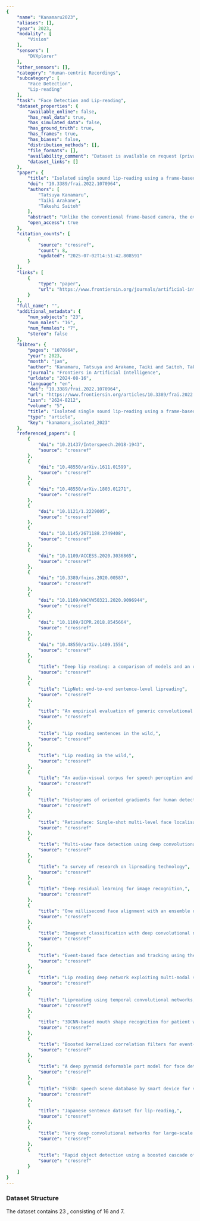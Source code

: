 ```yaml
---
{
    "name": "Kanamaru2023",
    "aliases": [],
    "year": 2023,
    "modality": [
        "Vision"
    ],
    "sensors": [
        "DVXplorer"
    ],
    "other_sensors": [],
    "category": "Human-centric Recordings",
    "subcategory": [
        "Face Detection",
        "Lip-reading"
    ],
    "task": "Face Detection and Lip-reading",
    "dataset_properties": {
        "available_online": false,
        "has_real_data": true,
        "has_simulated_data": false,
        "has_ground_truth": true,
        "has_frames": true,
        "has_biases": false,
        "distribution_methods": [],
        "file_formats": [],
        "availability_comment": "Dataset is available on request (privacy reasons)",
        "dataset_links": []
    },
    "paper": {
        "title": "Isolated single sound lip-reading using a frame-based camera and event-based camera",
        "doi": "10.3389/frai.2022.1070964",
        "authors": [
            "Tatsuya Kanamaru",
            "Taiki Arakane",
            "Takeshi Saitoh"
        ],
        "abstract": "Unlike the conventional frame-based camera, the event-based camera detects changes in the brightness value for each pixel over time. This research work on lip-reading as a new application by the event-based camera. This paper proposes an event camera-based lip-reading for isolated single sound recognition. The proposed method consists of imaging from event data, face and facial feature points detection, and recognition using a Temporal Convolutional Network. Furthermore, this paper proposes a method that combines the two modalities of the frame-based camera and an event-based camera. In order to evaluate the proposed method, the utterance scenes of 15 Japanese consonants from 20 speakers were collected using an event-based camera and a video camera and constructed an original dataset. Several experiments were conducted by generating images at multiple frame rates from an event-based camera. As a result, the highest recognition accuracy was obtained in the image of the event-based camera at 60 fps. Moreover, it was confirmed that combining two modalities yields higher recognition accuracy than a single modality.",
        "open_access": true
    },
    "citation_counts": [
        {
            "source": "crossref",
            "count": 8,
            "updated": "2025-07-02T14:51:42.808591"
        }
    ],
    "links": [
        {
            "type": "paper",
            "url": "https://www.frontiersin.org/journals/artificial-intelligence/articles/10.3389/frai.2022.1070964/full"
        }
    ],
    "full_name": "",
    "additional_metadata": {
        "num_subjects": "23",
        "num_males": "16",
        "num_females": "7",
        "stereo": false
    },
    "bibtex": {
        "pages": "1070964",
        "year": 2023,
        "month": "jan",
        "author": "Kanamaru, Tatsuya and Arakane, Taiki and Saitoh, Takeshi",
        "journal": "Frontiers in Artificial Intelligence",
        "urldate": "2024-08-16",
        "language": "en",
        "doi": "10.3389/frai.2022.1070964",
        "url": "https://www.frontiersin.org/articles/10.3389/frai.2022.1070964/full",
        "issn": "2624-8212",
        "volume": "5",
        "title": "Isolated single sound lip-reading using a frame-based camera and event-based camera",
        "type": "article",
        "key": "kanamaru_isolated_2023"
    },
    "referenced_papers": [
        {
            "doi": "10.21437/Interspeech.2018-1943",
            "source": "crossref"
        },
        {
            "doi": "10.48550/arXiv.1611.01599",
            "source": "crossref"
        },
        {
            "doi": "10.48550/arXiv.1803.01271",
            "source": "crossref"
        },
        {
            "doi": "10.1121/1.2229005",
            "source": "crossref"
        },
        {
            "doi": "10.1145/2671188.2749408",
            "source": "crossref"
        },
        {
            "doi": "10.1109/ACCESS.2020.3036865",
            "source": "crossref"
        },
        {
            "doi": "10.3389/fnins.2020.00587",
            "source": "crossref"
        },
        {
            "doi": "10.1109/WACVW50321.2020.9096944",
            "source": "crossref"
        },
        {
            "doi": "10.1109/ICPR.2018.8545664",
            "source": "crossref"
        },
        {
            "doi": "10.48550/arXiv.1409.1556",
            "source": "crossref"
        },
        {
            "title": "Deep lip reading: a comparison of models and an online application,",
            "source": "crossref"
        },
        {
            "title": "LipNet: end-to-end sentence-level lipreading",
            "source": "crossref"
        },
        {
            "title": "An empirical evaluation of generic convolutional and recurrent networks for sequence modeling",
            "source": "crossref"
        },
        {
            "title": "Lip reading sentences in the wild,",
            "source": "crossref"
        },
        {
            "title": "Lip reading in the wild,",
            "source": "crossref"
        },
        {
            "title": "An audio-visual corpus for speech perception and automatic speech recognition",
            "source": "crossref"
        },
        {
            "title": "Histograms of oriented gradients for human detection,",
            "source": "crossref"
        },
        {
            "title": "Retinaface: Single-shot multi-level face localisation in the wild,",
            "source": "crossref"
        },
        {
            "title": "Multi-view face detection using deep convolutional neural networks,",
            "source": "crossref"
        },
        {
            "title": "a survey of research on lipreading technology",
            "source": "crossref"
        },
        {
            "title": "Deep residual learning for image recognition,",
            "source": "crossref"
        },
        {
            "title": "One millisecond face alignment with an ensemble of regression trees,",
            "source": "crossref"
        },
        {
            "title": "Imagenet classification with deep convolutional neural networks,",
            "source": "crossref"
        },
        {
            "title": "Event-based face detection and tracking using the dynamics of eye blinks",
            "source": "crossref"
        },
        {
            "title": "Lip reading deep network exploiting multi-modal spiking visual and auditory sensors,",
            "source": "crossref"
        },
        {
            "title": "Lipreading using temporal convolutional networks,",
            "source": "crossref"
        },
        {
            "title": "3DCNN-based mouth shape recognition for patient with intractable neurological diseases,",
            "source": "crossref"
        },
        {
            "title": "Boosted kernelized correlation filters for event-based face detection,",
            "source": "crossref"
        },
        {
            "title": "A deep pyramid deformable part model for face detection,",
            "source": "crossref"
        },
        {
            "title": "SSSD: speech scene database by smart device for visual speech recognition,",
            "source": "crossref"
        },
        {
            "title": "Japanese sentence dataset for lip-reading,",
            "source": "crossref"
        },
        {
            "title": "Very deep convolutional networks for large-scale image recognition",
            "source": "crossref"
        },
        {
            "title": "Rapid object detection using a boosted cascade of simple features,",
            "source": "crossref"
        }
    ]
}
---
```


### Dataset Structure

The dataset contains 23 , consisting of 16 and 7.

